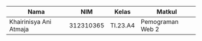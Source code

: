|Nama|NIM|Kelas|Matkul|
|----|---|-----|------|
|Khairinisya Ani Atmaja|312310365|TI.23.A4|Pemograman Web 2|
